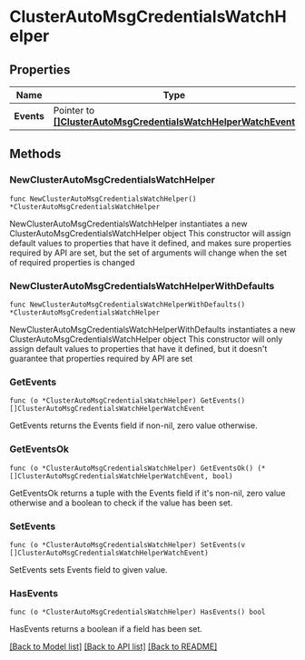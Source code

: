 # ClusterAutoMsgCredentialsWatchHelper

## Properties

Name | Type | Description | Notes
------------ | ------------- | ------------- | -------------
**Events** | Pointer to [**[]ClusterAutoMsgCredentialsWatchHelperWatchEvent**](ClusterAutoMsgCredentialsWatchHelperWatchEvent.md) |  | [optional] 

## Methods

### NewClusterAutoMsgCredentialsWatchHelper

`func NewClusterAutoMsgCredentialsWatchHelper() *ClusterAutoMsgCredentialsWatchHelper`

NewClusterAutoMsgCredentialsWatchHelper instantiates a new ClusterAutoMsgCredentialsWatchHelper object
This constructor will assign default values to properties that have it defined,
and makes sure properties required by API are set, but the set of arguments
will change when the set of required properties is changed

### NewClusterAutoMsgCredentialsWatchHelperWithDefaults

`func NewClusterAutoMsgCredentialsWatchHelperWithDefaults() *ClusterAutoMsgCredentialsWatchHelper`

NewClusterAutoMsgCredentialsWatchHelperWithDefaults instantiates a new ClusterAutoMsgCredentialsWatchHelper object
This constructor will only assign default values to properties that have it defined,
but it doesn't guarantee that properties required by API are set

### GetEvents

`func (o *ClusterAutoMsgCredentialsWatchHelper) GetEvents() []ClusterAutoMsgCredentialsWatchHelperWatchEvent`

GetEvents returns the Events field if non-nil, zero value otherwise.

### GetEventsOk

`func (o *ClusterAutoMsgCredentialsWatchHelper) GetEventsOk() (*[]ClusterAutoMsgCredentialsWatchHelperWatchEvent, bool)`

GetEventsOk returns a tuple with the Events field if it's non-nil, zero value otherwise
and a boolean to check if the value has been set.

### SetEvents

`func (o *ClusterAutoMsgCredentialsWatchHelper) SetEvents(v []ClusterAutoMsgCredentialsWatchHelperWatchEvent)`

SetEvents sets Events field to given value.

### HasEvents

`func (o *ClusterAutoMsgCredentialsWatchHelper) HasEvents() bool`

HasEvents returns a boolean if a field has been set.


[[Back to Model list]](../README.md#documentation-for-models) [[Back to API list]](../README.md#documentation-for-api-endpoints) [[Back to README]](../README.md)


